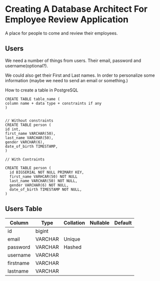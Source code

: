 # Creating A Database Architect For Employee Review Application

A place for people to come and review their employees.

## Users

We need a number of things from users.
Their email, password and username(optional?).

We could also get their First and Last names. In order to personalize some information (maybe we need to send an email or something.)

How to create a table in PostgreSQL

```
CREATE TABLE table_name (
column name + data type + constraints if any
)


// Without constraints
CREATE TABLE person (
id int,
first_name VARCHAR(50),
last_name VARCHAR(50),
gender VARCHAR(6),
date_of_birth TIMESTAMP,
)

// With Contraints

CREATE TABLE person (
  id BIGSERIAL NOT NULL PRIMARY KEY,
  first_name VARHCAR(50) NOT NULL
  last_name VARCHAR(50) NOT NULL,
  gender VARCHAR(6) NOT NULL,
  date_of_birth TIMESTAMP NOT NULL,
)

```

## Users Table

| Column    | Type    | Collation | Nullable | Default |
| --------- | ------- | --------- | -------- | ------- |
| id        | bigint  |           |          |         |
| email     | VARCHAR | Unique    |          |         |
| password  | VARCHAR | Hashed    |          |         |
| username  | VARCHAR |           |          |         |
| firstname | VARCHAR |           |          |         |
| lastname  | VARCHAR |           |          |         |
